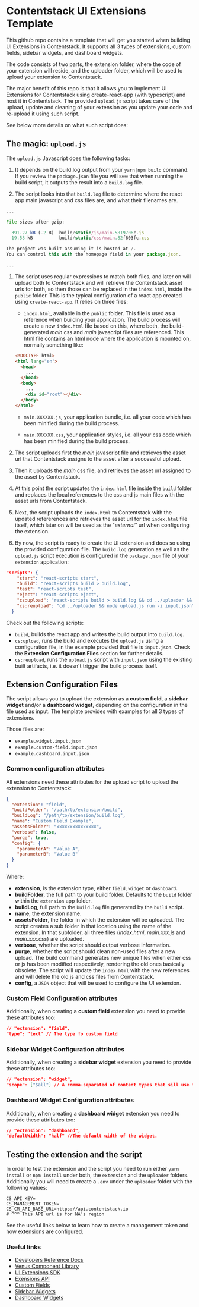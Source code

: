 # Contentstack UI Extensions Template

This github repo contains a template that will get you started when building UI Extensions in Contentstack. It supports all 3 types of extensions, custom fields, sidebar widgets, and dashboard widgets.

The code consists of two parts, the extension folder, where the code of your extension will reside, and the uploader folder, which will be used to upload your extension to Contentstack.

The major benefit of this repo is that it allows you to implement UI Extensions for Contentstack using create-react-app (with typescript) and host it in Contentstack. The provided `upload.js` script takes care of the upload, update and cleaning of your extension as you update your code and re-upload it using
such script.

See below more details on what such script does:

## The magic: `upload.js`

The `upload.js` Javascript does the following tasks:

1. It depends on the build.log output from your `yarn|npm build` command. If you review the `package.json` file you will see that when running the build script, it outputs the result into a `build.log` file.

1. The script looks into that `build.log` file to determine where the react app main javascript and css files are, and what their filenames are.

```javascript
...

File sizes after gzip:

  391.27 kB (-2 B)  build/static/js/main.5819706c.js
  19.58 kB          build/static/css/main.82f603fc.css

The project was built assuming it is hosted at /.
You can control this with the homepage field in your package.json.

...
```

1. The script uses regular expressions to match both files, and later on will upload both to Contentstack and will retrieve the Contentstack asset urls for both, so then those can be replaced in the `index.html`, inside the `public` folder. This is the typical configuration of a react app created using `create-react-app`. It relies on three files:

   - `index.html`, available in the `public` folder. This file is used as a reference when building your application. The build process will create a new `index.html` file based on this, where both, the build-generated _main_ css and _main_ javascript files are referenced. This html file contains an html node where the application is mounted on, normally something like:

   ```html
   <!DOCTYPE html>
   <html lang="en">
     <head>
       ...
     </head>
     <body>
       ...
       <div id="root"></div>
     </body>
   </html>
   ```

   - `main.XXXXXX.js`, your application bundle, i.e. all your code which has been minified during the build process.

   - `main.XXXXXX.css`, your application styles, i.e. all your css code which has been minified during the build process.

1. The script uploads first the _main_ javascript file and retrieves the asset url that Contentstack assigns to the asset after a successful upload.

1. Then it uploads the _main_ css file, and retrieves the asset url assigned to the asset by Contentstack.

1. At this point the script updates the `index.html` file inside the `build` folder and replaces the local references to the css and js main files with the asset urls from Contentstack.

1. Next, the script uploads the `index.html` to Contentstack with the updated refererences and retrieves the asset url for the `index.html` file itself, which later on will be used as the "_external_" url when configuring the extension.

1. By now, the script is ready to create the UI extension and does so using the provided configuration file. The `build.log` generation as well as the `upload.js` script execution is configured in the `package.json` file of your `extension` application:

```json
"scripts": {
    "start": "react-scripts start",
    "build": "react-scripts build > build.log",
    "test": "react-scripts test",
    "eject": "react-scripts eject",
    "cs:upload": "react-scripts build > build.log && cd ../uploader && node upload.js run -i input.json",
    "cs:reupload": "cd ../uploader && node upload.js run -i input.json"
  }

```

Check out the following scripts:

- `build`, builds the react app and writes the build output into `build.log`.
- `cs:upload`, runs the build and executes the `upload.js` using a configuration file, in the example provided that file is `input.json`. Check the **Extension Configuration Files** section for further details.
- `cs:reupload`, runs the `upload.js` script with `input.json` using the existing built artifacts, i.e. it doesn't trigger the build process itself.

## Extension Configuration Files

The script allows you to upload the extension as a **custom field**, a **sidebar widget** and/or a **dashboard widget**, depending on the configuration in the file used as input. The template provides with examples for all 3 types of extensions.

Those files are:

- `example.widget.input.json`
- `example.custom-field.input.json`
- `example.dashboard.input.json`

### Common configuration attributes

All extensions need these attributes for the upload script to upload the extension to Contentstack:

```json
{
  "extension": "field",
  "buildFolder": "/path/to/extension/build",
  "buildLog": "/path/to/extension/build.log",
  "name": "Custom Field Example",
  "assetsFolder": "xxxxxxxxxxxxxxx",
  "verbose": false,
  "purge": true,
  "config": {
    "parameterA": "Value A",
    "parameterB": "Value B"
  }
}
```

Where:

- **extension**, is the extension type, either `field`, `widget` or `dashboard`.
- **buildFolder**, the full path to your build folder. Defaults to the `build` folder within the `extension` app folder.
- **buildLog**, full path to the `build.log` file generated by the `build` script.
- **name**, the extension name.
- **assetsFolder**, the folder in which the extension will be uploaded. The script creates a sub folder in that location using the name of the extension. In that subfolder, all three files (_index.html_, _main.xxx.js_ and _main.xxx.css_) are uploaded.
- **verbose**, whether the script should output verbose information.
- **purge**, whether the script should clean non-used files after a new upload. The build command generates new unique files when either css or js has been modified respectively, rendering the old ones basically obsolete. The script will update the `index.html` with the new references and will delete the old js and css files from Contentstack.
- **config**, a `JSON` object that will be used to configure the UI extension.

### Custom Field Configuration attributes

Additionally, when creating a **custom field** extension you need to provide these attributes too:

```JSON
// "extension": "field",
"type": "text" // The type fo custom field
```

### Sidebar Widget Configuration attributes

Additionally, when creating a **sidebar widget** extension you need to provide these attributes too:

```JSON
// "extension": "widget",
"scope": ["$all"] // A comma-separated of content types that sill use the widget or $all for all content types
```

### Dashboard Widget Configuration attributes

Additionally, when creating a **dashboard widget** extension you need to provide these attributes too:

```JSON
// "extension": "dashboard",
"defaultWidth": "half" //The default width of the widget.
```

## Testing the extension and the script

In order to test the extension and the script you need to run either `yarn install` or `npm install` under both, the `extension` and the `uploader` folders. Additionally you will need to create a `.env` under the `uploader` folder with the following values:

```properties
CS_API_KEY=
CS_MANAGEMENT_TOKEN=
CS_CM_API_BASE_URL=https://api.contentstack.io
# ^^^ This API url is for NA's region

```

See the useful links below to learn how to create a management token and how extensions are configured.

### Useful links

- [Developers Reference Docs](https://www.contentstack.com/docs/developers)
- [Venus Component Library](https://www.contentstack.com/docs/developers/venus-component-library/)
- [UI Extensions SDK](https://github.com/contentstack/ui-extensions-sdk)
- [Exensions API](https://github.com/contentstack/ui-extensions-sdk/blob/master/docs/ui-extensions-api-reference.md#inclusion-in-your-project)
- [Custom Fields](https://www.contentstack.com/docs/developers/create-custom-fields/)
- [Sidebar Widgets](https://www.contentstack.com/docs/developers/create-custom-widgets/)
- [Dashboard Widgets](https://www.contentstack.com/docs/developers/create-dashboard-widgets/)
